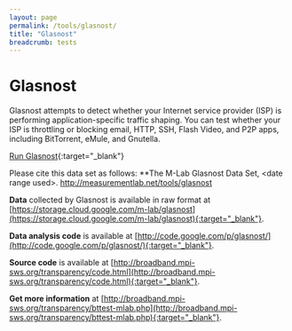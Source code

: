 ```yaml
---
layout: page
permalink: /tools/glasnost/
title: "Glasnost"
breadcrumb: tests
---
```


# Glasnost

Glasnost attempts to detect whether your Internet service provider (ISP) is performing application-specific traffic shaping. You can test whether your ISP is throttling or blocking email, HTTP, SSH, Flash Video, and P2P apps, including BitTorrent, eMule, and Gnutella.

[Run Glasnost](http://broadband.mpi-sws.org/transparency/bttest-mlab.php){:target="_blank"}

Please cite this data set as follows: **The M-Lab Glasnost Data Set, &lt;date range used&gt;. http://measurementlab.net/tools/glasnost

**Data** collected by Glasnost is available in raw format at [https://storage.cloud.google.com/m-lab/glasnost](https://storage.cloud.google.com/m-lab/glasnost){:target="_blank"}.

**Data analysis code** is available at [http://code.google.com/p/glasnost/](http://code.google.com/p/glasnost/){:target="_blank"}.

**Source code** is available at [http://broadband.mpi-sws.org/transparency/code.html](http://broadband.mpi-sws.org/transparency/code.html){:target="_blank"}.

**Get more information** at [http://broadband.mpi-sws.org/transparency/bttest-mlab.php](http://broadband.mpi-sws.org/transparency/bttest-mlab.php){:target="_blank"}.